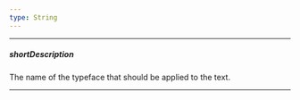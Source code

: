 ```yaml
---
type: String
---
```

---
##### shortDescription
The name of the typeface that should be applied to the text.

---
